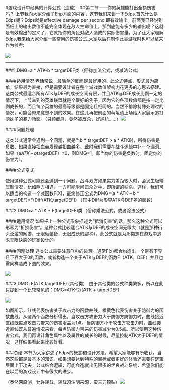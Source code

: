 #游戏设计中经典的计算公式（连载）
##第二节——你的英雄能打出全额伤害吗？
上节我向大家介绍了Ehp方面的内容，这节我们来谈一下Edps.首先什么是Edps呢？Edps就是effective damage per second,即有效输出。前面我已经说到面板上的输出数值不能完全体现在敌人生命值上，那到底能有多少的输出呢？这就是有效输出的定义了，它就指你的角色对敌人造成的实际伤害量。为了让大家理解Edps,我来给大家介绍一些常用的伤害公式,大家以后在制作此类游戏时也可以拿来作为参考:

![](http://ww1.sinaimg.cn/mw600/8efd1f6fgw1dzgobgnkf1j.jpg)



***

###1.DMG=a * ATK-b * targetDEF类（俗称加法公式，或减法公式）

####适用情况
老话常说，最简单的反而是最好用的。此公式特点，形式最为简单，结果最为直接，但是需要设计者在整个游戏数值架构内花更多的心思去搭建。这类公式最适合所有ATK与DEF的成长空间有限，并且ATK与DEF成长比例一定的情况下，上节举到的英雄联盟就是个很好的例子，因为它的各项数值都是按一定比例成长的，而且每个英雄的最高等级都是固定且相同的。当然不排除特殊处理过的情况，可能会带来意想不到的效果。在这儿再把前面的萌龟请上场给大家展示追打萌妹子的暴力场面。（只顾截屏，竟然被反杀，好尴尬......）![](http://b174.photo.store.qq.com/psb?/V1000cAq0rKbWf/HtXrwGIurHFRS7U0dkcYnvAJeWvrY..Rd0yBn*gO3WM!/b/dCz1t2cvIAAA&bo=zAIYAgAAAAABAPM!&rf=viewer_4)

####问题处理

这类公式通常会遇到一个问题，就是当b * targetDEF > a * ATK时，所得伤害是负数，如果直接扣血会发现越扣血越多。此时我们需要在战斗逻辑中补一个漏洞。如果（a*ATK – b*targetDEF）≤0，则DMG=1。即当你的伤害是负数时，固定你的伤害为1。

####公式变式

使用这种公式可能还会遇到一个问题。战斗双方如果实力差距较大时，会发生极端压制情况，比如两方相遇，一方可能瞬间击杀对手，即所谓的秒杀。这样，我们可以适当的构造一个减函数F(X)，最终修正公式为DMG=(a * ATK – b * targetDEF)*F(Diff(ATK,targetDEF))          （其中Diff为形容ATK与DEF差的函数）

###2.DMG=a * ATK * F(targetDEF)类（俗称乘法公式，或者除法公式）

####适用情况
如果把上一种公式形象描述为“抵消伤害”的话，那么这种公式可以形容为“折损伤害”。这种公式比较适合ATK与DEF的成长空间无限大（就是那种街头泛滥的网游，无限砸装备，无限成长的那种），此公式就是为那类想在游戏中追求无限快感的玩家设计的。

####问题处理
这类公式需要注意F(X)的处理。通常F(x)都会构造出一个带有下界且下界大于0的函数，或者构造一个关于ATK与DEF的函数F（ATK，DEF）并且也需同样造成下图的效果。

![](http://b175.photo.store.qq.com/psb?/V1000cAq0rKbWf/4hsuQBDoISa9*oGxbb29OWyS7P193aNI1TvudnI4BfQ!/b/dNcSVWjfGgAA&bo=LAI1ASwCNQEBACc!&rf=viewer_4)

###3.DMG=F(ATK,targetDEF)  (其他类）
由于其他类的公式种类繁多，所以在此只提到一个比较常见的：DMG=ATK^2/(ATK + targetDEF)

![](http://s10.sinaimg.cn/mw690/9f56a65ftx6BeFtKaYF19&690)

如图所示，红线代表伤害关于攻击力的函数曲线，橙黄色代表伤害关于防御力的函数曲线。从这两个函数分析得出，当攻击方攻击力大于防御方防御力时，曲线接近直线既每点攻击力带来的伤害增益为1点。当防御方小于攻击方攻击力时，曲线接近直线既从普遍情况来看，每点防御力带来的伤害减少为0.5点。所以使用这种伤害公式，我们再设计角色属性以及属性的成长的时候，尽量控制ATK大于DEF的情况，这样结果看起来比较好看。

###总结
本节为大家讲述了Edps的概念和设计方法，希望大家能够有所收获。当然这些都是最基本的知识，如果想要达到特殊的目标或者更好的体验还需要在逻辑层面上下功夫。公式结合逻辑，可能会造就出无限多的优良战斗系统，希望你们能在以后的游戏设计中有很大的进步。


（泰然网原创，允许转载，转载须注明来源，蛮三刀镇贴）![](http://b174.photo.store.qq.com/psb?/V1000cAq0rKbWf/mzr.tzYNlwkeiEwLvGgGjNsbs.9ov44ycwbgEMrUSO4!/b/dPvjt2eaHAAA&bo=RwJXAUcCVwEBACc!&rf=viewer_4)



